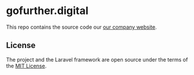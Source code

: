 # gofurther.digital

This repo contains the source code our [our company website](https://gofurther.digital).

## License

The project and the Laravel framework are open source under the terms of the [MIT License](https://opensource.org/licenses/MIT).